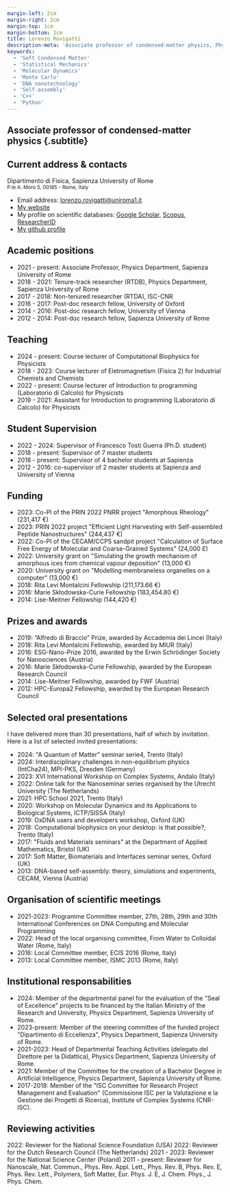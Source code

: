 ```yaml
---
margin-left: 2cm
margin-right: 2cm
margin-top: 1cm
margin-bottom: 2cm
title: Lorenzo Rovigatti
description-meta: 'Associate professor of condensed-matter physics, Physics Department @ Sapienza University of Rome'
keywords:
  - 'Soft Condensed Matter'
  - 'Statistical Mechanics'
  - 'Molecular Dynamics'
  - 'Monte Carlo'
  - 'DNA nanotechnology'
  - 'Self-assembly'
  - 'C++'
  - 'Python'
---
```


## Associate professor of condensed-matter physics {.subtitle}

## Current address &amp; contacts

Dipartimento di Fisica, Sapienza University of Rome<br/>
<small>P.le A. Moro 5, 00185 - Rome, Italy</small>

* Email address: [lorenzo.rovigatti@uniroma1.it](mailto:lorenzo.rovigatti@uniroma1.it) 
* [My website](https://www.roma1.infn.it/~rovigatl/)
* My profile on scientific databases: [Google Scholar](https://scholar.google.it/citations?user=zLcStkMAAAAJ&hl=en), [Scopus](https://www.scopus.com/authid/detail.uri?authorId=50661840500), [ResearcherID](http://www.researcherid.com/rid/K-2665-2012)
* [My github profile](https://github.com/lorenzo-rovigatti)

## Academic positions

* 2021 - present: Associate Professor, Physics Department, Sapienza University of Rome
* 2018 - 2021: Tenure-track researcher (RTDB), Physics Department, Sapienza University of Rome
* 2017 - 2018: Non-tenured researcher (RTDA), ISC-CNR
* 2016 - 2017: Post-doc research fellow, University of Oxford
* 2014 - 2016: Post-doc research fellow, University of Vienna
* 2012 - 2014: Post-doc research fellow, Sapienza University of Rome

## Teaching

* 2024 - present: Course lecturer of Computational Biophysics for Physicists
* 2018 - 2023: Course lecturer of Eletromagnetism (Fisica 2) for Industrial Chemists and Chemists
* 2022 - present: Course lecturer of Introduction to programming (Laboratorio di Calcolo) for Physicists
* 2019 - 2021: Assistant for Introduction to programming (Laboratorio di Calcolo) for Physicists

## Student Supervision

* 2022 - 2024: Supervisor of Francesco Tosti Guerra (Ph.D. student)
* 2018 - present: Supervisor of 7 master students
* 2018 - present: Supervisor of 4 bachelor students at Sapienza
* 2012 - 2016: co-supervisor of 2 master students at Sapienza and University of Vienna

## Funding

* 2023: Co-PI of the PRIN 2022 PNRR project "Amorphous Rheology" (231,417 €)
* 2023: PRIN 2022 project "Efficient Light Harvesting with Self-assembled Peptide Nanostructures" (244,437 €)
* 2022: Co-PI of the CECAM/CCP5 sandpit project "Calculation of Surface Free Energy of Molecular and Coarse-Grained Systems" (24,000 £)
* 2022: University grant on "Simulating the growth mechanism of amorphous ices from chemical vapour deposition" (13,000 €)
* 2020: University grant on "Modelling membraneless organelles on a computer" (13,000 €)
* 2018: Rita Levi Montalcini Fellowship (211,173.66 €)
* 2016: Marie Skłodowska-Curie Fellowship (183,454.80 €)
* 2014: Lise-Meitner Fellowship (144,420 €)

## Prizes and awards

* 2019: “Alfredo di Braccio” Prize, awarded by Accademia dei Lincei (Italy)
* 2018: Rita Levi Montalcini Fellowship, awarded by MIUR (Italy)
* 2016: ESG-Nano-Prize 2016, awarded by the Erwin Schrödinger Society for Nanosciences (Austria)
* 2016: Marie Skłodowska-Curie Fellowship, awarded by the European Research Council
* 2014: Lise-Meitner Fellowship, awarded by FWF (Austria)
* 2012: HPC-Europa2 Fellowship, awarded by the European Research Council

## Selected oral presentations

I have delivered more than 30 presentations, half of which by invitation. Here is a list of selected invited presentations:

* 2024: "A Quantum of Matter" seminar serie4, Trento (Italy)
* 2024: Interdisciplinary challenges in non-equilibrium physics (IntCha24), MPI-PKS, Dresden (Germany)
* 2023: XVI International Workshop on Complex Systems, Andalo (Italy)
* 2022: Online talk for the Nanoseminar series organised by the Utrecht University (The Netherlands)
* 2021: HPC School 2021, Trento (Italy)
* 2020: Workshop on Molecular Dynamics and its Applications to Biological Systems, ICTP/SISSA (Italy)
* 2019: OxDNA users and developers workshop, Oxford (UK)
* 2018: Computational biophysics on your desktop: is that possible?, Trento (Italy)
* 2017: "Fluids and Materials seminars" at the Department of Applied Mathematics, Bristol (UK)
* 2017: Soft Matter, Biomaterials and Interfaces seminar series, Oxford (UK)
* 2013: DNA-based self-assembly: theory, simulations and experiments, CECAM, Vienna (Austria)

## Organisation of scientific meetings

* 2021-2023: Programme Committee member, 27th, 28th, 29th and 30th International Conferences on DNA Computing and Molecular Programming
* 2022: Head of the local organising committee, From Water to Colloidal Water (Rome, Italy)
* 2016: Local Committee member, ECIS 2016 (Rome, Italy)
* 2013: Local Committee member, ISMC 2013 (Rome, Italy)

## Institutional responsabilities

* 2024: Member of the departmental panel for the evaluation of the "Seal of Excellence" projects to be financed by the Italian Ministry of the Research and University, Physics Department, Sapienza University of Rome.
* 2023-present: Member of the steering committee of the funded project "Dipartimento di Eccellenza", Physics Department, Sapienza University of Rome.
* 2021-2023: Head of Departmental Teaching Activities (delegato del Direttore per la Didattica), Physics Department, Sapienza University of Rome.
* 2021: Member of the Committee for the creation of a Bachelor Degree in Artificial Intelligence, Physics Department, Sapienza University of Rome.
* 2017-2018:  Member of the "ISC Committee for Research Project Management and Evaluation" (Commissione ISC per la Valutazione e la Gestione dei Progetti di Ricerca), Institute of Complex Systems (CNR-ISC).

## Reviewing activities

2022: Reviewer for the National Science Foundation (USA)
2022: Reviewer for the Dutch Research Council (The Netherlands)
2021 - 2023: Reviewer for the National Science Center (Poland)
2011 - present: Reviewer for Nanoscale, Nat. Commun., Phys. Rev. Appl. Lett., Phys. Rev. B, Phys. Rev. E, Phys. Rev. Lett., Polymers, Soft Matter, Eur. Phys. J. E, J. Chem. Phys., J. Phys. Chem.
